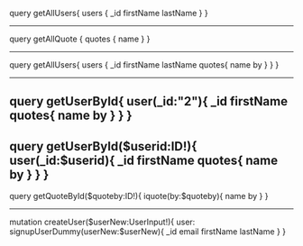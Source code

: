 query getAllUsers{
  users {
		_id
    firstName
   lastName
  }
}

------------------------------------

query getAllQuote {
  quotes {
    name
  }
} 

--------------------------------
query getAllUsers{
  users {
		_id
    firstName
   lastName
    quotes{
      name
      by
    }
  }
}

----------------------------

query getUserById{
  user(_id:"2"){
    _id
    firstName
    quotes{
      name
      by
    }
  }
}
---------------------------------

query getUserById($userid:ID!){
  user(_id:$userid){
    _id
    firstName
    quotes{
      name
      by
    }
  }
}
---------------------------
query getQuoteById($quoteby:ID!){
  iquote(by:$quoteby){
      name
      by
  }
}

------------------------------
mutation createUser($userNew:UserInput!){
  user: signupUserDummy(userNew:$userNew){
    _id
    email
    firstName
    lastName
  }
}